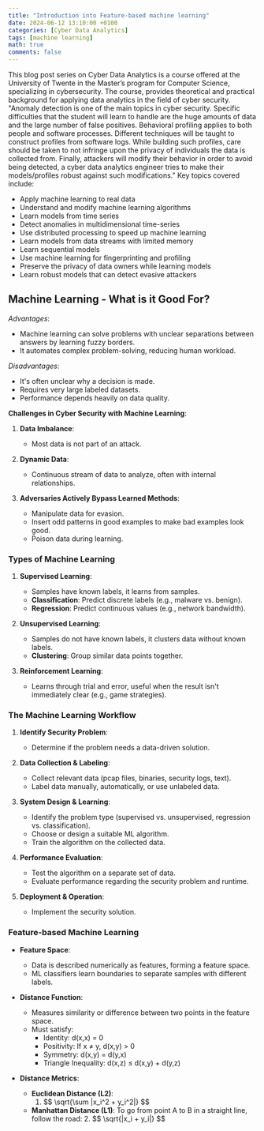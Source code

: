 ```yaml
---
title: "Introduction into Feature-based machine learning"
date: 2024-06-12 13:10:00 +0100
categories: [Cyber Data Analytics]
tags: [machine learning]
math: true
comments: false
---
```

This blog post series on Cyber Data Analytics is a course offered at the University of Twente in the Master’s program for Computer Science, specializing in cybersecurity. The course, provides theoretical and practical background for applying data analytics in the field of cyber security. "Anomaly detection is one of the main topics in cyber security. Specific difficulties that the student will learn to handle are the huge amounts of data and the large number of false positives. Behavioral profiling applies to both people and software processes. Different techniques will be taught to construct profiles from software logs. While building such profiles, care should be taken to not infringe upon the privacy of individuals the data is collected from. Finally, attackers will modify their behavior in order to avoid being detected, a cyber data analytics engineer tries to make their models/profiles robust against such modifications." Key topics covered include:

* Apply machine learning to real data
* Understand and modify machine learning algorithms
* Learn models from time series
* Detect anomalies in multidimensional time-series
* Use distributed processing to speed up machine learning
* Learn models from data streams with limited memory
* Learn sequential models
* Use machine learning for fingerprinting and profiling
* Preserve the privacy of data owners while learning models
* Learn robust models that can detect evasive attackers

## Machine Learning - What is it Good For?

*Advantages*:

* Machine learning can solve problems with unclear separations between answers by learning fuzzy borders.
* It automates complex problem-solving, reducing human workload.

*Disadvantages*:

* It's often unclear why a decision is made.
* Requires very large labeled datasets.
* Performance depends heavily on data quality.

**Challenges in Cyber Security with Machine Learning**:

1. **Data Imbalance**:
   * Most data is not part of an attack.

2. **Dynamic Data**:
   * Continuous stream of data to analyze, often with internal relationships.

3. **Adversaries Actively Bypass Learned Methods**:
   * Manipulate data for evasion.
   * Insert odd patterns in good examples to make bad examples look good.
   * Poison data during learning.

### Types of Machine Learning

1. **Supervised Learning**:
   * Samples have known labels, it learns from samples.
   * **Classification**: Predict discrete labels (e.g., malware vs. benign).
   * **Regression**: Predict continuous values (e.g., network bandwidth).

2. **Unsupervised Learning**:
   * Samples do not have known labels, it clusters data without known labels.
   * **Clustering**: Group similar data points together.

3. **Reinforcement Learning**:
   * Learns through trial and error, useful when the result isn't immediately clear (e.g., game strategies).

### The Machine Learning Workflow

1. **Identify Security Problem**:
   * Determine if the problem needs a data-driven solution.

2. **Data Collection & Labeling**:
   * Collect relevant data (pcap files, binaries, security logs, text).
   * Label data manually, automatically, or use unlabeled data.

3. **System Design & Learning**:
   * Identify the problem type (supervised vs. unsupervised, regression vs. classification).
   * Choose or design a suitable ML algorithm.
   * Train the algorithm on the collected data.

4. **Performance Evaluation**:
   * Test the algorithm on a separate set of data.
   * Evaluate performance regarding the security problem and runtime.

5. **Deployment & Operation**:
   * Implement the security solution.

### Feature-based Machine Learning

* **Feature Space**:
  * Data is described numerically as features, forming a feature space.
  * ML classifiers learn boundaries to separate samples with different labels.

* **Distance Function**:
  * Measures similarity or difference between two points in the feature space.
  * Must satisfy:
    * Identity: d(x,x) = 0
    * Positivity: If x ≠ y, d(x,y) > 0
    * Symmetry: d(x,y) = d(y,x)
    * Triangle Inequality: d(x,z) ≤ d(x,y) + d(y,z)

* **Distance Metrics**:
  * **Euclidean Distance (L2)**:
    1.  \$$ \sqrt{\sum |x_i^2 + y_i^2|} $$
  * **Manhattan Distance (L1)**: To go from point A to B in a straight line, follow the road:
    2.  \$$ \sqrt{|x_i + y_i|} $$

